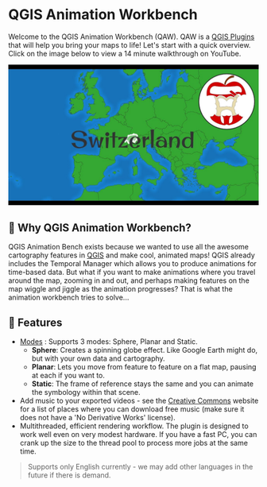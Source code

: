 # QGIS Animation Workbench

Welcome to the QGIS Animation Workbench (QAW). QAW is a [QGIS Plugins](https://qgis.org) that will help you bring your maps to life! Let's start with a quick overview. Click on the image below to view a 14 minute walkthrough on YouTube.

[![Overview](start/img/QAW-IntroThumbnail.jpg)](https://youtu.be/DkS6yvnuypc)

## 🤖 Why QGIS Animation Workbench?

QGIS Animation Bench exists because we wanted to use all the awesome cartography features in [QGIS](https://qgis.org) and make cool, animated maps!
QGIS already includes the Temporal Manager which allows you to produce animations for time-based data. But what if you want to
make animations where you travel around the map, zooming in and out, and perhaps making features on the map wiggle and jiggle as the
animation progresses? That is what the animation workbench tries to solve...

## 🎨 Features

- [Modes](https://link-to-modes-doc.md) : Supports 3 modes: Sphere, Planar and Static.
  - **Sphere**: Creates a spinning globe effect. Like Google Earth might do, but with your own data and cartography.
  - **Planar**: Lets you move from feature to feature on a flat map, pausing at each if you want to.
  - **Static**: The frame of reference stays the same and you can animate the symbology within that scene.
- Add music to your exported videos - see the [Creative Commons](https://creativecommons.org/about/program-areas/arts-culture/arts-culture-resources/legalmusicforvideos/) website for a list of places where you can download free music (make sure it does not have a 'No Derivative Works' license).
- Multithreaded, efficient rendering workflow. The plugin is designed to work well even on very modest hardware. If you have a fast PC, you can crank up the size to the thread pool to process more jobs at the same time.

> Supports only English currently - we may add other languages in the future if there is demand.
